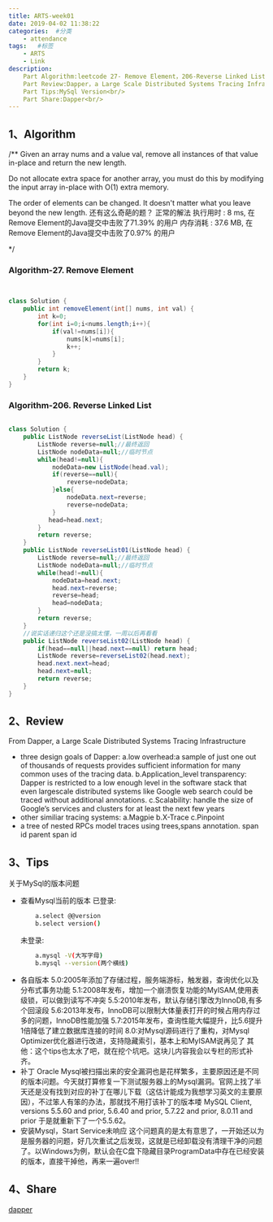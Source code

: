 ```yaml
---
title: ARTS-week01
date: 2019-04-02 11:38:22
categories:  #分类
    - attendance
tags:   #标签
    - ARTS
    - Link
description: 
    Part Algorithm:leetcode 27- Remove Element，206-Reverse Linked List<br/>
    Part Review:Dapper，a Large Scale Distributed Systems Tracing Infrastructure<br/>
    Part Tips:MySql Version<br/>
    Part Share:Dapper<br/>
---
```


1、Algorithm
-------

/**
Given an array nums and a value val, remove all instances of that value in-place and return the new length.

Do not allocate extra space for another array, you must do this by modifying the input array in-place with O(1) extra memory.

The order of elements can be changed. It doesn't matter what you leave beyond the new length.
还有这么奇葩的题？
正常的解法
执行用时 : 8 ms, 在Remove Element的Java提交中击败了71.39% 的用户
内存消耗 : 37.6 MB, 在Remove Element的Java提交中击败了0.97% 的用户

*/

### Algorithm-27. Remove Element
``` java


class Solution {
    public int removeElement(int[] nums, int val) {
        int k=0;
        for(int i=0;i<nums.length;i++){
            if(val!=nums[i]){
                nums[k]=nums[i];
                k++;
            }
        }
        return k;
    }
}
```

### Algorithm-206. Reverse Linked List
``` java

class Solution {
    public ListNode reverseList(ListNode head) {
        ListNode reverse=null;//最终返回
        ListNode nodeData=null;//临时节点
        while(head!=null){
            nodeData=new ListNode(head.val);
            if(reverse==null){
                reverse=nodeData;
            }else{
                nodeData.next=reverse;
                reverse=nodeData;
            }
           head=head.next;
        }
        return reverse;
    }
    public ListNode reverseList01(ListNode head) {
        ListNode reverse=null;//最终返回
        ListNode nodeData=null;//临时节点
        while(head!=null){
            nodeData=head.next;
            head.next=reverse;
            reverse=head;
            head=nodeData;
        }
        return reverse;
    }
    //说实话递归这个还是没搞太懂，一周以后再看看
    public ListNode reverseList02(ListNode head) {
        if(head==null||head.next==null) return head;
        ListNode reverse=reverseList02(head.next);
        head.next.next=head;
        head.next=null;
        return reverse;
    }
}

```

2、Review
-------
From Dapper, a Large Scale Distributed Systems Tracing Infrastructure
* three  design goals of Dapper:
    a.low overhead:a sample of just one out of thousands of requests provides sufficient information for many common uses of the tracing data.
    b.Application_level transparency: Dapper is restricted to a low enough level in the software stack that even largescale distributed systems like Google web search could be traced without additional annotations.
    c.Scalability: handle the size of Google’s services and clusters for at least the next few years
* other similiar tracing systems:
    a.Magpie
    b.X-Trace
    c.Pinpoint	
* a tree of nested RPCs
    model traces using trees,spans annotation.
    span id 
    parent span id

3、Tips
-------
关于MySql的版本问题
* 查看Mysql当前的版本
	已登录:
	``` bash	
		a.select @@version
		b.select version()
	```
	未登录:
	``` bash	
		a.mysql -V(大写字母)
		b.mysql --version(两个横线)
	```
* 各自版本
	5.0:2005年添加了存储过程，服务端游标，触发器，查询优化以及分布式事务功能
	5.1:2008年发布，增加一个崩溃恢复功能的MyISAM,使用表级锁，可以做到读写不冲突
	5.5:2010年发布，默认存储引擎改为InnoDB,有多个回滚段
	5.6:2013年发布，InnoDB可以限制大体量表打开的时候占用内存过多的问题，InnoDB性能加强
	5.7:2015年发布，查询性能大幅提升，比5.6提升1倍降低了建立数据库连接的时间
	8.0:对Mysql源码进行了重构，对Mysql Optimizer优化器进行改进，支持隐藏索引，基本上和MyISAM说再见了
	其他：这个tips也太水了吧，就在挖个坑吧。这块儿内容我会以专栏的形式补齐。
* 补丁
	Oracle Mysql被扫描出来的安全漏洞也是花样繁多，主要原因还是不同的版本问题。今天就打算修复一下测试服务器上的Mysql漏洞。官网上找了半天还是没有找到对应的补丁在哪儿下载（这估计能成为我想学习英文的主要原因），不过笨人有笨的办法，那就找不用打该补丁的版本喽
	MySQL Client, versions 5.5.60 and prior, 5.6.40 and prior, 5.7.22 and prior, 8.0.11 and prior
	于是就重新下了一个5.5.62。
* 安装Mysql，Start Service未响应
	 这个问题真的是太有意思了，一开始还以为是服务器的问题，好几次重试之后发现，这就是已经卸载没有清理干净的问题了。以Windows为例，默认会在C盘下隐藏目录ProgramData中存在已经安装的版本，直接干掉他，再来一遍over!!

4、Share
-------
[dapper](/file/dapper.pdf)